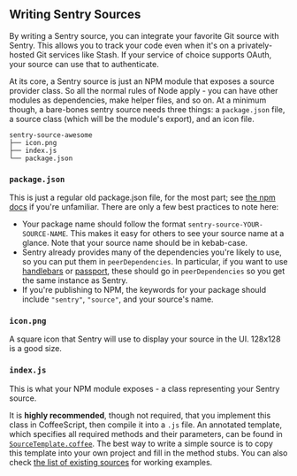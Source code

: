 ## Writing Sentry Sources

By writing a Sentry source, you can integrate your favorite Git source with Sentry. This allows you to track your code even
when it's on a privately-hosted Git services like Stash. If your service of choice supports OAuth, your source
can use that to authenticate.

At its core, a Sentry source is just an NPM module that exposes a source provider class. So all the normal rules of Node apply -
you can have other modules as dependencies, make helper files, and so on. At a minimum though, a bare-bones sentry source needs
three things: a `package.json` file, a source class (which will be the module's export), and an icon file.

```
sentry-source-awesome
├── icon.png
├── index.js
└── package.json
```

### `package.json`

This is just a regular old package.json file, for the most part; see [the npm docs](https://docs.npmjs.com/files/package.json)
if you're unfamiliar. There are only a few best practices to note here:

* Your package name should follow the format `sentry-source-YOUR-SOURCE-NAME`. This makes it easy for others to see your source
name at a glance. Note that your source name should be in kebab-case.
* Sentry already provides many of the dependencies you're likely to use, so you can put them in `peerDependencies`. In particular,
if you want to use [handlebars](https://github.com/wycats/handlebars.js) or [passport](https://github.com/jaredhanson/passport),
these should go in `peerDependencies` so you get the same instance as Sentry.
* If you're publishing to NPM, the keywords for your package should include `"sentry"`, `"source"`, and your source's name.

### `icon.png`

A square icon that Sentry will use to display your source in the UI. 128x128 is a good size.

### `index.js`

This is what your NPM module exposes - a class representing your Sentry source.

It is **highly recommended**, though not required, that you implement this class in CoffeeScript, then compile it into a `.js` file. An annotated template, which specifies all required methods and their parameters, can be found in [`SourceTemplate.coffee`](./SourceTemplate.coffee). The best way to write a simple source is to copy this template into your own project and fill in the method stubs. You can also check [the list of existing sources](https://github.com/isibner/Sentry/#sources) for working examples.
